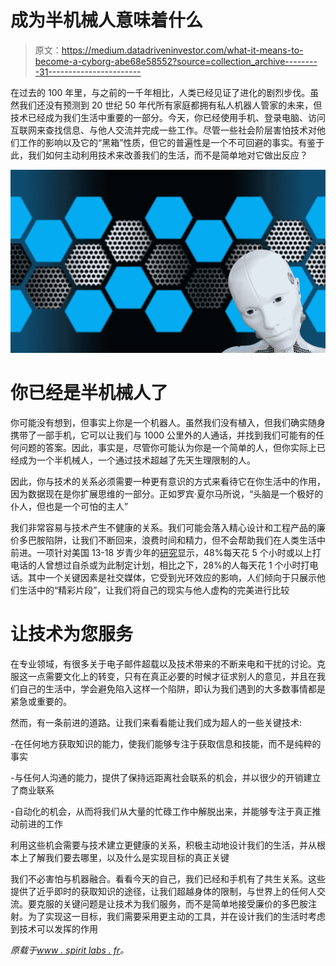 # 成为半机械人意味着什么

> 原文：<https://medium.datadriveninvestor.com/what-it-means-to-become-a-cyborg-abe68e58552?source=collection_archive---------31----------------------->

在过去的 100 年里，与之前的一千年相比，人类已经见证了进化的剧烈步伐。虽然我们还没有预测到 20 世纪 50 年代所有家庭都拥有私人机器人管家的未来，但技术已经成为我们生活中重要的一部分。今天，你已经使用手机、登录电脑、访问互联网来查找信息、与他人交流并完成一些工作。尽管一些社会阶层害怕技术对他们工作的影响以及它的“黑箱”性质，但它的普遍性是一个不可回避的事实。有鉴于此，我们如何主动利用技术来改善我们的生活，而不是简单地对它做出反应？

![](img/bb767207b42b9b184f9cd393e4182701.png)

# 你已经是半机械人了

你可能没有想到，但事实上你是一个机器人。虽然我们没有植入，但我们确实随身携带了一部手机，它可以让我们与 1000 公里外的人通话，并找到我们可能有的任何问题的答案。因此，事实是，尽管你可能认为你是一个简单的人，但你实际上已经成为一个半机械人，一个通过技术超越了先天生理限制的人。

因此，你与技术的关系必须需要一种更有意识的方式来看待它在你生活中的作用，因为数据现在是你扩展思维的一部分。正如罗宾·夏尔马所说，“头脑是一个极好的仆人，但也是一个可怕的主人”

我们非常容易与技术产生不健康的关系。我们可能会落入精心设计和工程产品的廉价多巴胺陷阱，让我们不断回来，浪费时间和精力，但不会帮助我们在人类生活中前进。一项针对美国 13-18 岁青少年的[研究](https://journals.sagepub.com/doi/10.1177/2167702617723376)显示，48%每天花 5 个小时或以上打电话的人曾想过自杀或为此制定计划，相比之下，28%的人每天花 1 个小时打电话。其中一个关键因素是社交媒体，它受到光环效应的影响，人们倾向于只展示他们生活中的“精彩片段”，让我们将自己的现实与他人虚构的完美进行比较

# 让技术为您服务

在专业领域，有很多关于电子邮件超载以及技术带来的不断来电和干扰的讨论。克服这一点需要文化上的转变，只有在真正必要的时候才征求别人的意见，并且在我们自己的生活中，学会避免陷入这样一个陷阱，即认为我们遇到的大多数事情都是紧急或重要的。

然而，有一条前进的道路。让我们来看看能让我们成为超人的一些关键技术:

-在任何地方获取知识的能力，使我们能够专注于获取信息和技能，而不是纯粹的事实

-与任何人沟通的能力，提供了保持远距离社会联系的机会，并以很少的开销建立了商业联系

-自动化的机会，从而将我们从大量的忙碌工作中解脱出来，并能够专注于真正推动前进的工作

利用这些机会需要与技术建立更健康的关系，积极主动地设计我们的生活，并从根本上了解我们要去哪里，以及什么是实现目标的真正关键

我们不必害怕与机器融合。看看今天的自己，我们已经和手机有了共生关系。这些提供了近乎即时的获取知识的途径，让我们超越身体的限制，与世界上的任何人交流。要克服的关键问题是让技术为我们服务，而不是简单地接受廉价的多巴胺注射。为了实现这一目标，我们需要采用更主动的工具，并在设计我们的生活时考虑到技术可以发挥的作用

*原载于*[*www . spirit labs . fr*](https://www.spiritlabs.fr/blog/what-it-means-to-become-a-cyborg)*。*